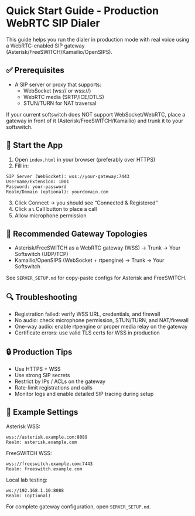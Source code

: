 # Quick Start Guide - Production WebRTC SIP Dialer

This guide helps you run the dialer in production mode with real voice using a WebRTC-enabled SIP gateway (Asterisk/FreeSWITCH/Kamailio/OpenSIPS).

## ✅ Prerequisites

- A SIP server or proxy that supports:
  - WebSocket (ws:// or wss://)
  - WebRTC media (SRTP/ICE/DTLS)
  - STUN/TURN for NAT traversal

If your current softswitch does NOT support WebSocket/WebRTC, place a gateway in front of it (Asterisk/FreeSWITCH/Kamailio) and trunk it to your softswitch.

## 🚀 Start the App

1. Open `index.html` in your browser (preferably over HTTPS)
2. Fill in:

```
SIP Server (WebSocket): wss://your-gateway:7443
Username/Extension: 1001
Password: your-password
Realm/Domain (optional): yourdomain.com
```

3. Click Connect → you should see “Connected & Registered”
4. Click a 📞 Call button to place a call
5. Allow microphone permission

## 🧭 Recommended Gateway Topologies

- Asterisk/FreeSWITCH as a WebRTC gateway (WSS) → Trunk → Your Softswitch (UDP/TCP)
- Kamailio/OpenSIPS (WebSocket + rtpengine) → Trunk → Your Softswitch

See `SERVER_SETUP.md` for copy-paste configs for Asterisk and FreeSWITCH.

## 🔍 Troubleshooting

- Registration failed: verify WSS URL, credentials, and firewall
- No audio: check microphone permission, STUN/TURN, and NAT/firewall
- One-way audio: enable rtpengine or proper media relay on the gateway
- Certificate errors: use valid TLS certs for WSS in production

## 🔒 Production Tips

- Use HTTPS + WSS
- Use strong SIP secrets
- Restrict by IPs / ACLs on the gateway
- Rate-limit registrations and calls
- Monitor logs and enable detailed SIP tracing during setup

## 🧪 Example Settings

Asterisk WSS:
```
wss://asterisk.example.com:8089
Realm: asterisk.example.com
```

FreeSWITCH WSS:
```
wss://freeswitch.example.com:7443
Realm: freeswitch.example.com
```

Local lab testing:
```
ws://192.168.1.10:8088
Realm: (optional)
```

For complete gateway configuration, open `SERVER_SETUP.md`.
